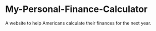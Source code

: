 # My-Personal-Finance-Calculator
A website to help Americans calculate their finances for the next year.

